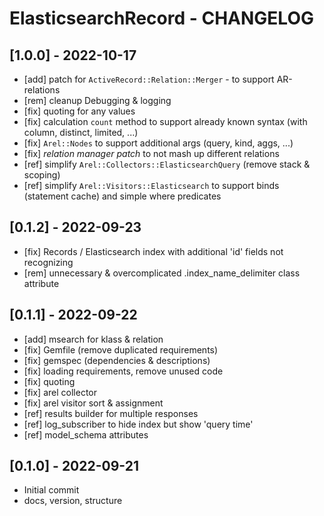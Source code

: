 # ElasticsearchRecord - CHANGELOG

## [1.0.0] - 2022-10-17
* [add] patch for ```ActiveRecord::Relation::Merger``` - to support AR-relations
* [rem] cleanup Debugging & logging
* [fix] quoting for any values
* [fix] calculation ```count``` method to support already known syntax (with column, distinct, limited, ...)
* [fix] ```Arel::Nodes``` to support additional args (query, kind, aggs, ...)
* [fix] _relation manager patch_ to not mash up different relations
* [ref] simplify ```Arel::Collectors::ElasticsearchQuery``` (remove stack & scoping)
* [ref] simplify ```Arel::Visitors::Elasticsearch``` to support binds (statement cache) and simple where predicates

## [0.1.2] - 2022-09-23
* [fix] Records / Elasticsearch index with additional 'id' fields not recognizing
* [rem] unnecessary & overcomplicated .index_name_delimiter class attribute

## [0.1.1] - 2022-09-22
* [add] msearch for klass & relation
* [fix] Gemfile (remove duplicated requirements)
* [fix] gemspec (dependencies & descriptions)
* [fix] loading requirements, remove unused code
* [fix] quoting
* [fix] arel collector
* [fix] arel visitor sort & assignment
* [ref] results builder for multiple responses
* [ref] log_subscriber to hide index but show 'query time'
* [ref] model_schema attributes

## [0.1.0] - 2022-09-21
* Initial commit
* docs, version, structure
